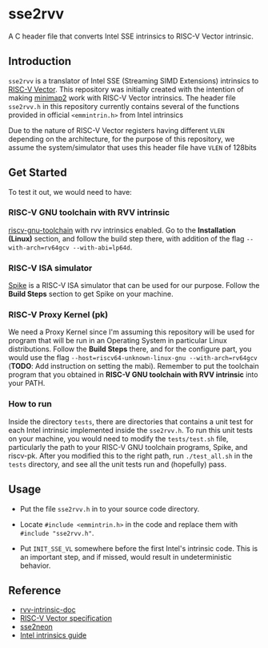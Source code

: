 # sse2rvv

A C header file that converts Intel SSE intrinsics to RISC-V Vector intrinsic.

## Introduction

`sse2rvv` is a translator of Intel SSE (Streaming SIMD Extensions) intrinsics to [RISC-V Vector](https://github.com/riscv/rvv-intrinsic-doc). This repository was
initially created with the intention of making [minimap2](https://github.com/lh3/minimap2) work with RISC-V Vector intrinsics. 
The header file `sse2rvv.h` in this repository currently contains several of the functions provided in official `<emmintrin.h>` from Intel intrinsics

Due to the nature of RISC-V Vector registers having different `VLEN` depending on the architecture, for the purpose of this repository, 
we assume the system/simulator that uses this header file have `VLEN` of 128bits

## Get Started

To test it out, we would need to have:

### RISC-V GNU toolchain with RVV intrinsic

[riscv-gnu-toolchain](https://github.com/riscv/riscv-gnu-toolchain/tree/rvv-intrinsic) with rvv intrinsics enabled. 
Go to the **Installation (Linux)** section, and follow the build step there, with addition of the flag `--with-arch=rv64gcv --with-abi=lp64d`.

### RISC-V ISA simulator

[Spike](https://github.com/riscv/riscv-isa-sim) is a RISC-V ISA simulator that can be used for our purpose. Follow the **Build Steps** section to get Spike on your machine.

### RISC-V Proxy Kernel (pk)

We need a Proxy Kernel since I'm assuming this repository will be used for program that will be run in an Operating System in particular Linux distributions. Follow the 
**Build Steps** there, and for the configure part, you would use the flag `--host=riscv64-unknown-linux-gnu --with-arch=rv64gcv` (**TODO**: Add instruction 
on setting the mabi). Remember to put the toolchain program that you obtained in **RISC-V GNU toolchain with RVV intrinsic** into your PATH.

### How to run

Inside the directory `tests`, there are directories that contains a unit test for each Intel intrinsic implemented inside the `sse2rvv.h`. To run this unit tests on
your machine, you would need to modify the `tests/test.sh` file, particularly the path to your RISC-V GNU toolchain programs, Spike, and riscv-pk. After you modified this
to the right path, run `./test_all.sh` in the `tests` directory, and see all the unit tests run and (hopefully) pass. 

## Usage

- Put the file `sse2rvv.h` in to your source code directory.

- Locate `#include <emmintrin.h>` in the code and replace them with `#include "sse2rvv.h"`.

- Put `INIT_SSE_VL` somewhere before the first Intel's intrinsic code. This is an important step, and if missed, would result in undeterministic behavior.

## Reference 

- [rvv-intrinsic-doc](https://github.com/riscv/rvv-intrinsic-doc)
- [RISC-V Vector specification](https://riscv.github.io/documents/riscv-v-spec/)
- [sse2neon](https://github.com/DLTcollab/sse2neon)
- [Intel intrinsics guide](https://software.intel.com/sites/landingpage/IntrinsicsGuide/)
